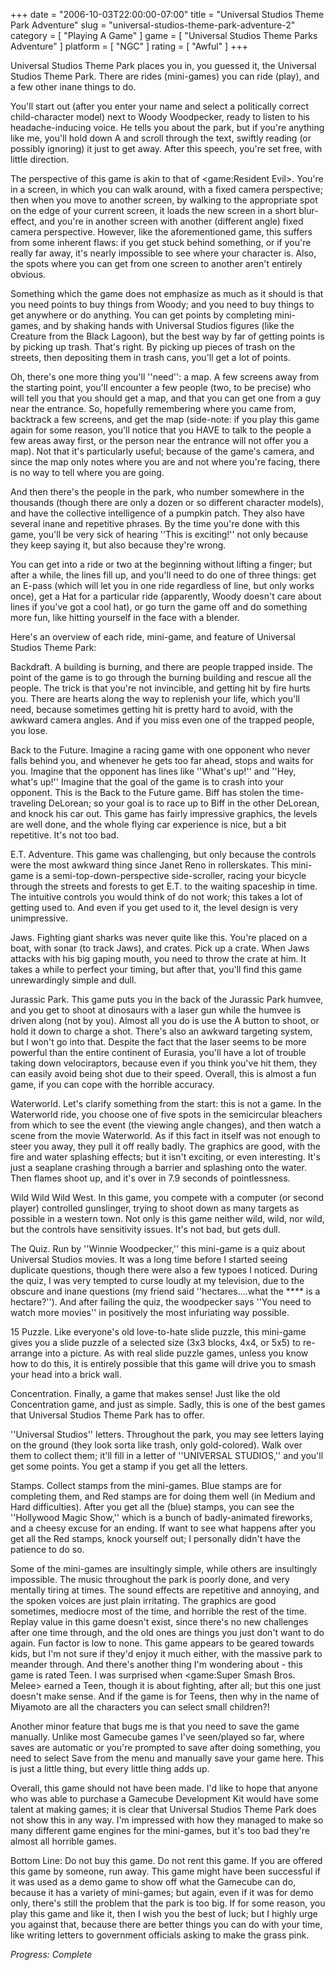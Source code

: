 +++
date = "2006-10-03T22:00:00-07:00"
title = "Universal Studios Theme Park Adventure"
slug = "universal-studios-theme-park-adventure-2"
category = [ "Playing A Game" ]
game = [ "Universal Studios Theme Parks Adventure" ]
platform = [ "NGC" ]
rating = [ "Awful" ]
+++

Universal Studios Theme Park places you in, you guessed it, the Universal Studios Theme Park. There are rides (mini-games) you can ride (play), and a few other inane things to do.

You'll start out (after you enter your name and select a politically correct child-character model) next to Woody Woodpecker, ready to listen to his headache-inducing voice. He tells you about the park, but if you're anything like me, you'll hold down A and scroll through the text, swiftly reading (or possibly ignoring) it just to get away. After this speech, you're set free, with little direction.

The perspective of this game is akin to that of <game:Resident Evil>. You're in a screen, in which you can walk around, with a fixed camera perspective; then when you move to another screen, by walking to the appropriate spot on the edge of your current screen, it loads the new screen in a short blur-effect, and you're in another screen with another (different angle) fixed camera perspective. However, like the aforementioned game, this suffers from some inherent flaws: if you get stuck behind something, or if you're really far away, it's nearly impossible to see where your character is. Also, the spots where you can get from one screen to another aren't entirely obvious.

Something which the game does not emphasize as much as it should is that you need points to buy things from Woody; and you need to buy things to get anywhere or do anything. You can get points by completing mini-games, and by shaking hands with Universal Studios figures (like the Creature from the Black Lagoon), but the best way by far of getting points is by picking up trash. That's right. By picking up pieces of trash on the streets, then depositing them in trash cans, you'll get a lot of points.

Oh, there's one more thing you'll ''need'': a map. A few screens away from the starting point, you'll encounter a few people (two, to be precise) who will tell you that you should get a map, and that you can get one from a guy near the entrance. So, hopefully remembering where you came from, backtrack a few screens, and get the map (side-note: if you play this game again for some reason, you'll notice that you HAVE to talk to the people a few areas away first, or the person near the entrance will not offer you a map). Not that it's particularly useful; because of the game's camera, and since the map only notes where you are and not where you're facing, there is no way to tell where you are going.

And then there's the people in the park, who number somewhere in the thousands (though there are only a dozen or so different character models), and have the collective intelligence of a pumpkin patch. They also have several inane and repetitive phrases. By the time you're done with this game, you'll be very sick of hearing ''This is exciting!'' not only because they keep saying it, but also because they're wrong.

You can get into a ride or two at the beginning without lifting a finger; but after a while, the lines fill up, and you'll need to do one of three things: get an E-pass (which will let you in one ride regardless of line, but only works once), get a Hat for a particular ride (apparently, Woody doesn't care about lines if you've got a cool hat), or go turn the game off and do something more fun, like hitting yourself in the face with a blender.

Here's an overview of each ride, mini-game, and feature of Universal Studios Theme Park:

Backdraft. A building is burning, and there are people trapped inside. The point of the game is to go through the burning building and rescue all the people. The trick is that you're not invincible, and getting hit by fire hurts you. There are hearts along the way to replenish your life, which you'll need, because sometimes getting hit is pretty hard to avoid, with the awkward camera angles. And if you miss even one of the trapped people, you lose.

Back to the Future. Imagine a racing game with one opponent who never falls behind you, and whenever he gets too far ahead, stops and waits for you. Imagine that the opponent has lines like ''What's up!'' and ''Hey, what's up!'' Imagine that the goal of the game is to crash into your opponent. This is the Back to the Future game. Biff has stolen the time-traveling DeLorean; so your goal is to race up to Biff in the other DeLorean, and knock his car out. This game has fairly impressive graphics, the levels are well done, and the whole flying car experience is nice, but a bit repetitive. It's not too bad.

E.T. Adventure. This game was challenging, but only because the controls were the most awkward thing since Janet Reno in rollerskates. This mini-game is a semi-top-down-perspective side-scroller, racing your bicycle through the streets and forests to get E.T. to the waiting spaceship in time. The intuitive controls you would think of do not work; this takes a lot of getting used to. And even if you get used to it, the level design is very unimpressive.

Jaws. Fighting giant sharks was never quite like this. You're placed on a boat, with sonar (to track Jaws), and crates. Pick up a crate. When Jaws attacks with his big gaping mouth, you need to throw the crate at him. It takes a while to perfect your timing, but after that, you'll find this game unrewardingly simple and dull.

Jurassic Park. This game puts you in the back of the Jurassic Park humvee, and you get to shoot at dinosaurs with a laser gun while the humvee is driven along (not by you). Almost all you do is use the A button to shoot, or hold it down to charge a shot. There's also an awkward targeting system, but I won't go into that. Despite the fact that the laser seems to be more powerful than the entire continent of Eurasia, you'll have a lot of trouble taking down velociraptors, because even if you think you've hit them, they can easily avoid being shot due to their speed. Overall, this is almost a fun game, if you can cope with the horrible accuracy.

Waterworld. Let's clarify something from the start: this is not a game. In the Waterworld ride, you choose one of five spots in the semicircular bleachers from which to see the event (the viewing angle changes), and then watch a scene from the movie Waterworld. As if this fact in itself was not enough to steer you away, they pull it off really badly. The graphics are good, with the fire and water splashing effects; but it isn't exciting, or even interesting. It's just a seaplane crashing through a barrier and splashing onto the water. Then flames shoot up, and it's over in 7.9 seconds of pointlessness.

Wild Wild Wild West. In this game, you compete with a computer (or second player) controlled gunslinger, trying to shoot down as many targets as possible in a western town. Not only is this game neither wild, wild, nor wild, but the controls have sensitivity issues. It's not bad, but gets dull.

The Quiz. Run by ''Winnie Woodpecker,'' this mini-game is a quiz about Universal Studios movies. It was a long time before I started seeing duplicate questions, though there were also a few typoes I noticed. During the quiz, I was very tempted to curse loudly at my television, due to the obscure and inane questions (my friend said ''hectares....what the **** is a hectare?''). And after failing the quiz, the woodpecker says ''You need to watch more movies'' in positively the most infuriating way possible.

15 Puzzle. Like everyone's old love-to-hate slide puzzle, this mini-game gives you a slide puzzle of a selected size (3x3 blocks, 4x4, or 5x5) to re-arrange into a picture. As with real slide puzzle games, unless you know how to do this, it is entirely possible that this game will drive you to smash your head into a brick wall.

Concentration. Finally, a game that makes sense! Just like the old Concentration game, and just as simple. Sadly, this is one of the best games that Universal Studios Theme Park has to offer.

''Universal Studios'' letters. Throughout the park, you may see letters laying on the ground (they look sorta like trash, only gold-colored). Walk over them to collect them; it'll fill in a letter of ''UNIVERSAL STUDIOS,'' and you'll get some points. You get a stamp if you get all the letters.

Stamps. Collect stamps from the mini-games. Blue stamps are for completing them, and Red stamps are for doing them well (in Medium and Hard difficulties). After you get all the (blue) stamps, you can see the ''Hollywood Magic Show,'' which is a bunch of badly-animated fireworks, and a cheesy excuse for an ending. If want to see what happens after you get all the Red stamps, knock yourself out; I personally didn't have the patience to do so.

Some of the mini-games are insultingly simple, while others are insultingly impossible. The music throughout the park is poorly done, and very mentally tiring at times. The sound effects are repetitive and annoying, and the spoken voices are just plain irritating. The graphics are good sometimes, mediocre most of the time, and horrible the rest of the time. Replay value in this game doesn't exist, since there's no new challenges after one time through, and the old ones are things you just don't want to do again. Fun factor is low to none. This game appears to be geared towards kids, but I'm not sure if they'd enjoy it much either, with the massive park to meander through. And there's another thing I'm wondering about - this game is rated Teen. I was surprised when <game:Super Smash Bros. Melee> earned a Teen, though it is about fighting, after all; but this one just doesn't make sense. And if the game is for Teens, then why in the name of Miyamoto are all the characters you can select small children?!

Another minor feature that bugs me is that you need to save the game manually. Unlike most Gamecube games I've seen/played so far, where saves are automatic or you're prompted to save after doing something, you need to select Save from the menu and manually save your game here. This is just a little thing, but every little thing adds up.

Overall, this game should not have been made. I'd like to hope that anyone who was able to purchase a Gamecube Development Kit would have some talent at making games; it is clear that Universal Studios Theme Park does not show this in any way. I'm impressed with how they managed to make so many different game engines for the mini-games, but it's too bad they're almost all horrible games.

Bottom Line: Do not buy this game. Do not rent this game. If you are offered this game by someone, run away. This game might have been successful if it was used as a demo game to show off what the Gamecube can do, because it has a variety of mini-games; but again, even if it was for demo only, there's still the problem that the park is too big. If for some reason, you play this game and like it, then I wish you the best of luck; but I highly urge you against that, because there are better things you can do with your time, like writing letters to government officials asking to make the grass pink.

<i>Progress: Complete</i>